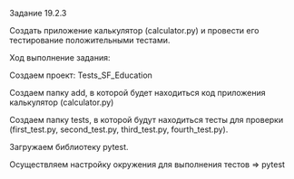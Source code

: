 Задание 19.2.3

Создать приложение калькулятор (calculator.py) 
и провести его тестирование положительными тестами.

Ход выполнение задания:

Создаем проект: Tests_SF_Education

Создаем папку add, в которой будет находиться 
код приложения калькулятор (calculator.py) 

Создаем папку tests, в которой будут находиться тесты для проверки 
(first_test.py, second_test.py, third_test.py, fourth_test.py).

Загружаем библиотеку pytest.

Осуществляем настройку окружения для выполнения тестов => pytest